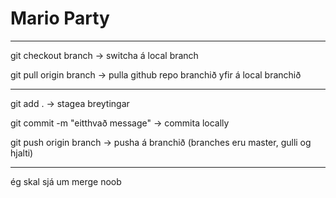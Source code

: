 # Mario Party

--------------------------------------------------------------------------

git checkout branch -> switcha á local branch

git pull origin branch -> pulla github repo branchið yfir á local branchið

--------------------------------------------------------------------------

git add . -> stagea breytingar

git commit -m "eitthvað message" -> commita locally

git push origin branch -> pusha á branchið (branches eru master, gulli og hjalti)

----------------------------------------------------------------------------

ég skal sjá um merge noob
